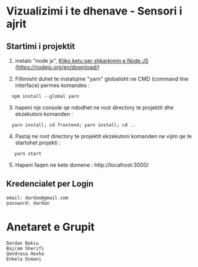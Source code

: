 # Vizualizimi i te dhenave - Sensori i ajrit

## Startimi i projektit
1. instalo "node js", <a href="https://nodejs.org/en/download/"> Kliko ketu per shkarkimin e Node JS (https://nodejs.org/en/download/)</a>

2. Fillimisht duhet te instalojme "yarn" globalisht ne CMD (command line interface) permes komandes : 
  ```shell
    npm install --global yarn
  ```

3. hapeni nje console qe ndodhet ne root directory te projektit dhe ekzekutoni komanden : 
  ```shell
    yarn install; cd frontend; yarn install; cd ..
  ```

4. Pastaj ne root directory te projektit ekzekutoni komanden ne vijim qe te startohet projekti : 
 ```shell
    yarn start 
```
5. Hapeni faqen ne kete domene : 
    http://localhost:3000/

## Kredencialet per Login
    email: dardan@gmail.com
    password: dardan

# Anetaret e Grupit 
    Dardan Bakiu
    Bajram Sherifi
    Qendresa Hoxha
    Enkela Osmani